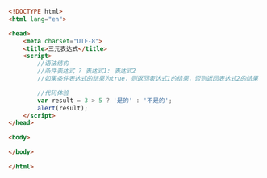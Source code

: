 
<BlogInfo id="400" title="15.三元表达式" author="白日梦想猿" pv=0 read_times=0 pre_cost_time=0分16秒 category="js学习" tag_list="['js学习']" create_time="2020.08.02 14:31:38" update_time="2020.08.02 14:34:37" />

```html
<!DOCTYPE html>
<html lang="en">

<head>
    <meta charset="UTF-8">
    <title>三元表达式</title>
    <script>
        //语法结构
        //条件表达式 ? 表达式1: 表达式2
        //如果条件表达式的结果为true，则返回表达式1的结果，否则返回表达式2的结果

        //代码体验
        var result = 3 > 5 ? '是的' : '不是的';
        alert(result);
    </script>
</head>

<body>

</body>

</html>
```
